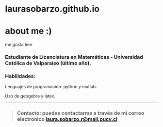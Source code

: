# laurasobarzo.github.io

# about me :) 
me gusta leer 
### Estudiante de Licenciatura en Matemáticas - Universidad Católica de Valparaíso (último año).

### **Habilidades:**
Lenguajes de programación: python y matlab.

Uso de geogebra y latex.
***
>### **Contacto:** puedes contactarme a través de mi correo electronico laura.sobarzo.r@mail.pucv.cl 
